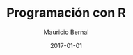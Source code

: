 ---
title: "Programación con R"
slug: "programacion-r"
date: 2017-01-01
draft: false
featuredImage: /images/programacion-con-r-blog-bernalmauricio.jpg
categories: ["Programación con R"]
keywords: ["", "","", ""]
author: "Mauricio Bernal"
menu:
  main:
    identifier: "blog"
    weight: 0 
    parent: ""
socialshare: true
---